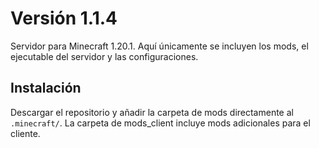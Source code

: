 # Versión 1.1.4

Servidor para Minecraft 1.20.1. Aquí únicamente se incluyen los mods, el ejecutable del servidor y las configuraciones.

## Instalación

Descargar el repositorio y añadir la carpeta de mods directamente al ```.minecraft/```. La carpeta de mods_client incluye mods adicionales para el cliente.